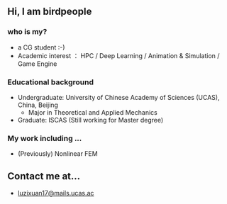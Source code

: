 ## Hi, I am birdpeople 
### who is my?
 - a CG student :-)
  - Academic interest ： HPC / Deep Learning / Animation & Simulation / Game Engine
### Educational background
 - Undergraduate: University of Chinese Academy of Sciences (UCAS), China, Beijing 
   - Major in Theoretical and Applied Mechanics 
 - Graduate: ISCAS (Still working for Master degree)
### My work including ...
 - (Previously) Nonlinear FEM

## Contact me at...
 - luzixuan17@mails.ucas.ac
